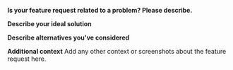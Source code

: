 **Is your feature request related to a problem? Please describe.**
<!--A clear and concise description of what the problem is. Ex. I'm always frustrated when [...] -->


**Describe your ideal solution**
<!--A concise description of what you want to happen.-->


**Describe alternatives you've considered**
<!--A clear and concise description of any alternative solutions or features you've considered.-->


**Additional context**
Add any other context or screenshots about the feature request here.
